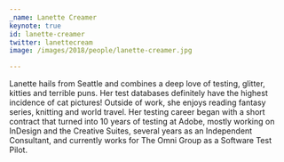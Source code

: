 ```yaml
---
_name: Lanette Creamer
keynote: true
id: lanette-creamer
twitter: lanettecream ‏
image: /images/2018/people/lanette-creamer.jpg

---
```


Lanette hails from Seattle and combines a deep love of testing, glitter, kitties and terrible puns. Her test databases definitely have the highest incidence of cat pictures! Outside of work, she enjoys reading fantasy series, knitting and world travel. Her testing career began with a short contract that turned into 10 years of testing at Adobe, mostly working on InDesign and the Creative Suites, several years as an Independent Consultant, and currently works for The Omni Group as a Software Test Pilot.
